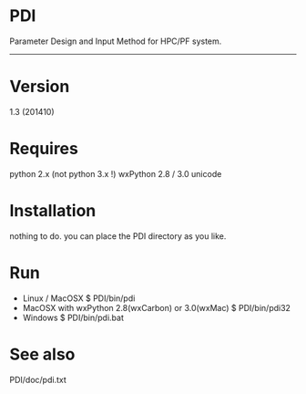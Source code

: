 PDI
===

Parameter Design and Input Method for HPC/PF system.

----
# Version
  1.3 (201410)

# Requires
  python 2.x (not python 3.x !)
  wxPython 2.8 / 3.0 unicode

# Installation
  nothing to do. you can place the PDI directory as you like.

# Run
  - Linux / MacOSX
    $ PDI/bin/pdi
  - MacOSX with wxPython 2.8(wxCarbon) or 3.0(wxMac)
    $ PDI/bin/pdi32
  - Windows
    $ PDI/bin/pdi.bat

# See also
  PDI/doc/pdi.txt

